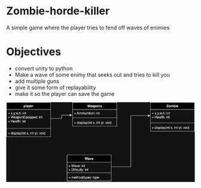 # Zombie-horde-killer
A simple game where the player tries to fend off waves of enimies
# Objectives

* convert unity to python
* Make a wave of some enimy that seeks out and tries to kill you
* add multiple guns
* give it some form of replayability
* make it so the player can save the game

![Zombie Killer Diagram](ZombieKillerDiagram.jpg)
